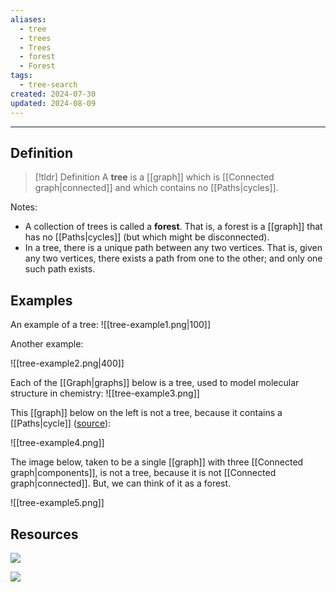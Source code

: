 ```yaml
---
aliases:
  - tree
  - trees
  - Trees
  - forest
  - Forest
tags:
  - tree-search
created: 2024-07-30
updated: 2024-08-09
---
```

---
## Definition 

> [!tldr] Definition
> A **tree** is a [[graph]] which is [[Connected graph|connected]] and which contains no [[Paths|cycles]]. 

Notes: 
- A collection of trees is called a **forest**. That is, a forest is a [[graph]] that has no [[Paths|cycles]] (but which might be disconnected). 
- In a tree, there is a unique path between any two vertices. That is, given any two vertices, there exists a path from one to the other; and only one such path exists. 

## Examples 

An example of a tree: 
![[tree-example1.png|100]]

Another example: 

![[tree-example2.png|400]]

Each of the [[Graph|graphs]] below is a tree, used to model molecular structure in chemistry: 
![[tree-example3.png]]

This [[graph]] below on the left is not a tree, because it contains a [[Paths|cycle]] ([source](https://www.gatevidyalay.com/tree-data-structure-tree-terminology/)): 

![[tree-example4.png]]

The image below, taken to be a single [[graph]] with three [[Connected graph|components]], is not a tree, because it is not [[Connected graph|connected]]. But, we can think of it as a forest. 

![[tree-example5.png]]


## Resources 

![](https://www.youtube.com/watch?v=QFQlxtz7f6g)

![](https://www.youtube.com/watch?v=BptJFixSseM)